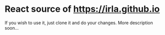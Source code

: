 # React source of https://irla.github.io

If you wish to use it, just clone it and do your changes. More description soon...
